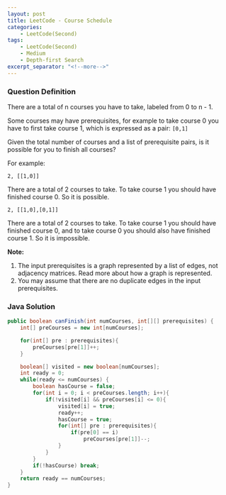 ```yaml
---
layout: post
title: LeetCode - Course Schedule
categories:
    - LeetCode(Second)
tags:
    - LeetCode(Second)
    - Medium
    - Depth-first Search
excerpt_separator: "<!--more-->"
---
```


### Question Definition
There are a total of n courses you have to take, labeled from 0 to n - 1.

Some courses may have prerequisites, for example to take course 0 you have to first take course 1, which is expressed as a pair: `[0,1]`

Given the total number of courses and a list of prerequisite pairs, is it possible for you to finish all courses?
<!--more-->
For example:
```
2, [[1,0]]
```
There are a total of 2 courses to take. To take course 1 you should have finished course 0. So it is possible.
```
2, [[1,0],[0,1]]
```
There are a total of 2 courses to take. To take course 1 you should have finished course 0, and to take course 0 you should also have finished course 1. So it is impossible.

**Note:**
1. The input prerequisites is a graph represented by a list of edges, not adjacency matrices. Read more about how a graph is represented.
2. You may assume that there are no duplicate edges in the input prerequisites.
### Java Solution
```java
public boolean canFinish(int numCourses, int[][] prerequisites) {
    int[] preCourses = new int[numCourses];

    for(int[] pre : prerequisites){
        preCourses[pre[1]]++;
    }

    boolean[] visited = new boolean[numCourses];
    int ready = 0;
    while(ready <= numCourses) {
        boolean hasCourse = false;
        for(int i = 0; i < preCourses.length; i++){
            if(!visited[i] && preCourses[i] <= 0){
                visited[i] = true;
                ready++;
                hasCourse = true;
                for(int[] pre : prerequisites){
                    if(pre[0] == i)
                        preCourses[pre[1]]--;
                }
            }
        }
        if(!hasCourse) break;
    }
    return ready == numCourses;
}
```